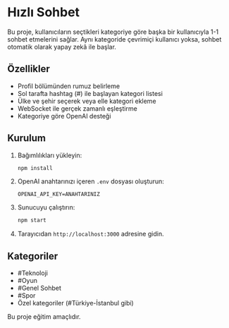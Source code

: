 # Hızlı Sohbet

Bu proje, kullanıcıların seçtikleri kategoriye göre başka bir kullanıcıyla 1-1 sohbet etmelerini sağlar. Aynı kategoride çevrimiçi kullanıcı yoksa, sohbet otomatik olarak yapay zekâ ile başlar.

## Özellikler
- Profil bölümünden rumuz belirleme
- Sol tarafta hashtag (#) ile başlayan kategori listesi
- Ülke ve şehir seçerek veya elle kategori ekleme
- WebSocket ile gerçek zamanlı eşleştirme
- Kategoriye göre OpenAI desteği

## Kurulum
1. Bağımlılıkları yükleyin:
   ```bash
   npm install
   ```
2. OpenAI anahtarınızı içeren `.env` dosyası oluşturun:
   ```
   OPENAI_API_KEY=ANAHTARINIZ
   ```
3. Sunucuyu çalıştırın:
   ```bash
   npm start
   ```
4. Tarayıcıdan `http://localhost:3000` adresine gidin.

## Kategoriler
- #Teknoloji
- #Oyun
- #Genel Sohbet
- #Spor
- Özel kategoriler (#Türkiye-İstanbul gibi)

Bu proje eğitim amaçlıdır.
